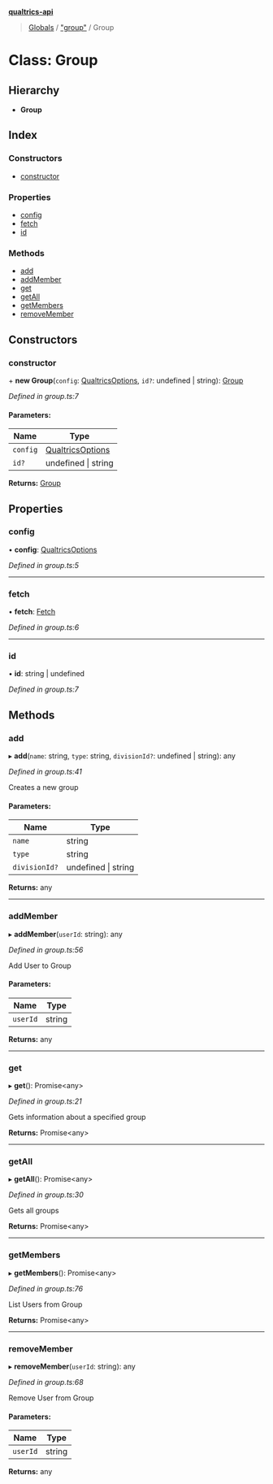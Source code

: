 **[qualtrics-api](../README.md)**

> [Globals](../globals.md) / ["group"](../modules/_group_.md) / Group

# Class: Group

## Hierarchy

* **Group**

## Index

### Constructors

* [constructor](_group_.group.md#constructor)

### Properties

* [config](_group_.group.md#config)
* [fetch](_group_.group.md#fetch)
* [id](_group_.group.md#id)

### Methods

* [add](_group_.group.md#add)
* [addMember](_group_.group.md#addmember)
* [get](_group_.group.md#get)
* [getAll](_group_.group.md#getall)
* [getMembers](_group_.group.md#getmembers)
* [removeMember](_group_.group.md#removemember)

## Constructors

### constructor

\+ **new Group**(`config`: [QualtricsOptions](../interfaces/_interfaces_options_.qualtricsoptions.md), `id?`: undefined \| string): [Group](_group_.group.md)

*Defined in group.ts:7*

#### Parameters:

Name | Type |
------ | ------ |
`config` | [QualtricsOptions](../interfaces/_interfaces_options_.qualtricsoptions.md) |
`id?` | undefined \| string |

**Returns:** [Group](_group_.group.md)

## Properties

### config

•  **config**: [QualtricsOptions](../interfaces/_interfaces_options_.qualtricsoptions.md)

*Defined in group.ts:5*

___

### fetch

•  **fetch**: [Fetch](_fetch_.fetch.md)

*Defined in group.ts:6*

___

### id

•  **id**: string \| undefined

*Defined in group.ts:7*

## Methods

### add

▸ **add**(`name`: string, `type`: string, `divisionId?`: undefined \| string): any

*Defined in group.ts:41*

Creates a new group

#### Parameters:

Name | Type |
------ | ------ |
`name` | string |
`type` | string |
`divisionId?` | undefined \| string |

**Returns:** any

___

### addMember

▸ **addMember**(`userId`: string): any

*Defined in group.ts:56*

Add User to Group

#### Parameters:

Name | Type |
------ | ------ |
`userId` | string |

**Returns:** any

___

### get

▸ **get**(): Promise\<any>

*Defined in group.ts:21*

Gets information about a specified group

**Returns:** Promise\<any>

___

### getAll

▸ **getAll**(): Promise\<any>

*Defined in group.ts:30*

Gets all groups

**Returns:** Promise\<any>

___

### getMembers

▸ **getMembers**(): Promise\<any>

*Defined in group.ts:76*

List Users from Group

**Returns:** Promise\<any>

___

### removeMember

▸ **removeMember**(`userId`: string): any

*Defined in group.ts:68*

Remove User from Group

#### Parameters:

Name | Type |
------ | ------ |
`userId` | string |

**Returns:** any
